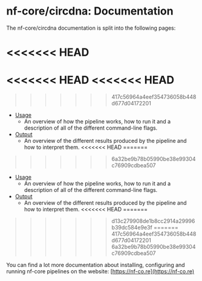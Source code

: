 # nf-core/circdna: Documentation

The nf-core/circdna documentation is split into the following pages:

<<<<<<< HEAD
=======
<<<<<<< HEAD
<<<<<<< HEAD
=======
>>>>>>> 417c56964a4eef354736058b448d677d04172201
-   [Usage](usage.md)
    -   An overview of how the pipeline works, how to run it and a description of all of the different command-line flags.
-   [Output](output.md)
    -   An overview of the different results produced by the pipeline and how to interpret them.
<<<<<<< HEAD
=======
>>>>>>> 6a32be9b78b05990be38e99304c76909cdbea507
- [Usage](usage.md)
  - An overview of how the pipeline works, how to run it and a description of all of the different command-line flags.
- [Output](output.md)
  - An overview of the different results produced by the pipeline and how to interpret them.
<<<<<<< HEAD
=======
>>>>>>> d13c279908de1b8cc2914a29996b39dc584e9e3f
=======
>>>>>>> 417c56964a4eef354736058b448d677d04172201
>>>>>>> 6a32be9b78b05990be38e99304c76909cdbea507

You can find a lot more documentation about installing, configuring and running nf-core pipelines on the website: [https://nf-co.re](https://nf-co.re)
